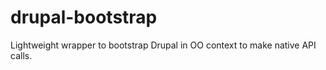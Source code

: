 drupal-bootstrap
================

Lightweight wrapper to bootstrap Drupal in OO context to make native API calls.
